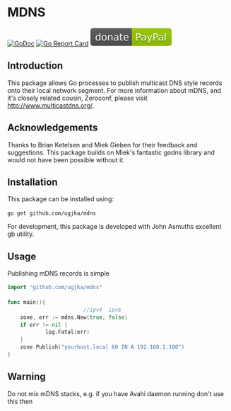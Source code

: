 # MDNS

[![GoDoc](https://godoc.org/github.com/ugjka/mdns?status.png)](https://godoc.org/github.com/ugjka/mdns)
[![Go Report Card](https://goreportcard.com/badge/github.com/ugjka/mdns)](https://goreportcard.com/report/github.com/ugjka/mdns)
[![Donate](paypal.svg?raw=true)](https://www.paypal.me/ugjka)

## Introduction

This package allows Go processes to publish multicast DNS style records onto their local network segment. For more information about mDNS, and it's closely related cousin, Zeroconf, please visit <http://www.multicastdns.org/>.

## Acknowledgements

Thanks to Brian Ketelsen and Miek Gieben for their feedback and suggestions. This package builds on Miek's fantastic godns library and would not have been possible without it.

## Installation

This package can be installed using:

`go get github.com/ugjka/mdns`

For development, this package is developed with John Asmuths excellent gb utility.

## Usage

Publishing mDNS records is simple

```go
import "github.com/ugjka/mdns"

func main(){
                        //ipv4  ipv6
    zone, err := mdns.New(true, false)
    if err != nil {
            log.Fatal(err)
    }
    zone.Publish("yourhost.local 60 IN A 192.168.1.100")
}
```

## Warning

Do not mix mDNS stacks, e.g. if you have Avahi daemon running don't use this then

